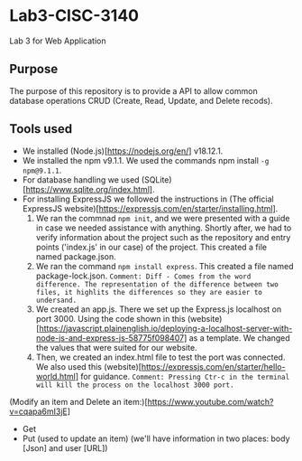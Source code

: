 # Lab3-CISC-3140
Lab 3 for Web Application
## Purpose
The purpose of this repository is to provide a API to allow common database operations CRUD (Create, Read, Update, and Delete recods).
## Tools used
- We installed (Node.js)[https://nodejs.org/en/] v18.12.1. 
- We installed the npm v9.1.1. We used the commands npm install `-g npm@9.1.1`.
- For database handling we used (SQLite)[https://www.sqlite.org/index.html].
- For installing ExpressJS we followed the instructions in (The official ExpressJS website)[https://expressjs.com/en/starter/installing.html].
	1. We ran the commnad `npm init`, and we were presented with a guide in case we needed assistance with anything. Shortly after, we had to verify information about the project such as the repository and entry points ('index.js' in our case) of the project. This created a file named package.json.
	2. We ran the command `npm install express`. This created a file named package-lock.json.
`Comment:
Diff - Comes from the word difference. The representation of the difference between two files, it highlits the differences so they are easier to undersand.`
	3. We created an app.js. There we set up the Express.js localhost on port 3000. Using the code shown in this (website)[https://javascript.plainenglish.io/deploying-a-localhost-server-with-node-js-and-express-js-58775f098407] as a template. We changed the values that were suited for our website.
	4. Then, we created an index.html file to test the port was connected. We also used this (website)[https://expressjs.com/en/starter/hello-world.html] for guidance.
`Comment:
Pressing Ctr-c in the terminal will kill the process on the localhost 3000 port.`

(Modify an item and Delete an item:)[https://www.youtube.com/watch?v=cqapa6mI3jE]
- Get 
- Put (used to update an item) (we'll have information in two places: body [Json] and user [URL])


